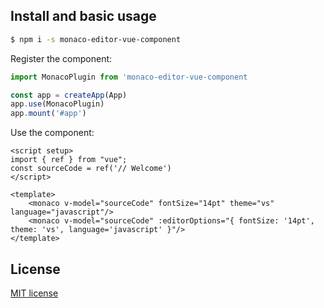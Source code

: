 ## Install and basic usage

```bash
$ npm i -s monaco-editor-vue-component
```

Register the component:

```js
import MonacoPlugin from 'monaco-editor-vue-component

const app = createApp(App)
app.use(MonacoPlugin)
app.mount('#app')
```

Use the component:

```vue
<script setup>
import { ref } from "vue";
const sourceCode = ref('// Welcome')
</script>

<template>
    <monaco v-model="sourceCode" fontSize="14pt" theme="vs" language="javascript"/>
    <monaco v-model="sourceCode" :editorOptions="{ fontSize: '14pt', theme: 'vs', language='javascript' }"/> 
</template>
```

## License

[MIT license](LICENSE)